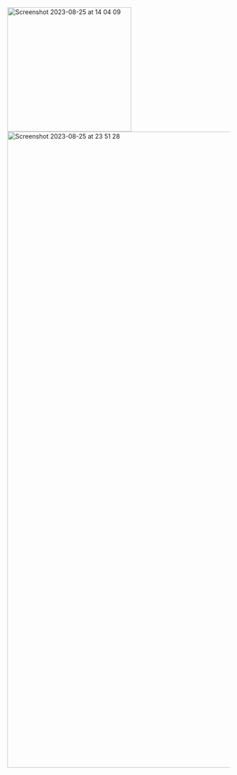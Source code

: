 <img width="281" alt="Screenshot 2023-08-25 at 14 04 09" src="https://github.com/shendypratamaa/nvim-base/assets/76093597/13f52dca-1795-45e8-bfc9-d0871e01b59d">

<img width="1438" alt="Screenshot 2023-08-25 at 23 51 28" src="https://github.com/shendypratamaa/nvim/assets/76093597/ff6b778a-0e51-4a05-9f82-6ad37d9e1c77">
